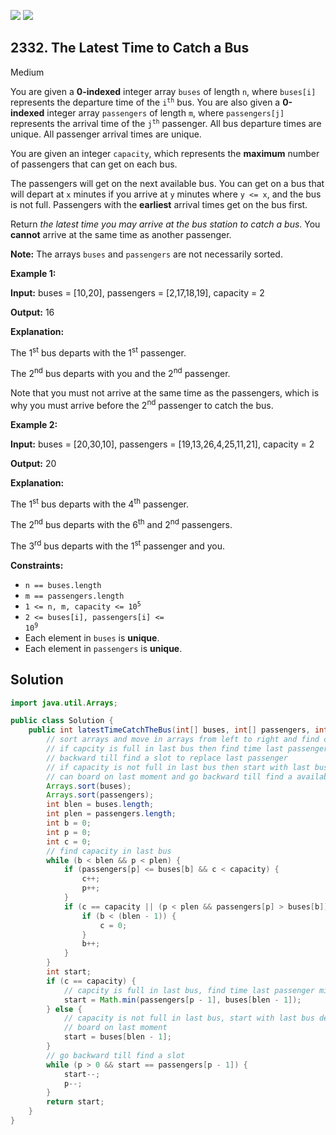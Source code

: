 [![](https://img.shields.io/github/stars/javadev/LeetCode-in-Java?label=Stars&style=flat-square)](https://github.com/javadev/LeetCode-in-Java)
[![](https://img.shields.io/github/forks/javadev/LeetCode-in-Java?label=Fork%20me%20on%20GitHub%20&style=flat-square)](https://github.com/javadev/LeetCode-in-Java/fork)

## 2332\. The Latest Time to Catch a Bus

Medium

You are given a **0-indexed** integer array `buses` of length `n`, where `buses[i]` represents the departure time of the <code>i<sup>th</sup></code> bus. You are also given a **0-indexed** integer array `passengers` of length `m`, where `passengers[j]` represents the arrival time of the <code>j<sup>th</sup></code> passenger. All bus departure times are unique. All passenger arrival times are unique.

You are given an integer `capacity`, which represents the **maximum** number of passengers that can get on each bus.

The passengers will get on the next available bus. You can get on a bus that will depart at `x` minutes if you arrive at `y` minutes where `y <= x`, and the bus is not full. Passengers with the **earliest** arrival times get on the bus first.

Return _the latest time you may arrive at the bus station to catch a bus_. You **cannot** arrive at the same time as another passenger.

**Note:** The arrays `buses` and `passengers` are not necessarily sorted.

**Example 1:**

**Input:** buses = [10,20], passengers = [2,17,18,19], capacity = 2

**Output:** 16

**Explanation:**

The 1<sup>st</sup> bus departs with the 1<sup>st</sup> passenger.

The 2<sup>nd</sup> bus departs with you and the 2<sup>nd</sup> passenger.

Note that you must not arrive at the same time as the passengers, which is why you must arrive before the 2<sup>nd</sup> passenger to catch the bus.

**Example 2:**

**Input:** buses = [20,30,10], passengers = [19,13,26,4,25,11,21], capacity = 2

**Output:** 20

**Explanation:**

The 1<sup>st</sup> bus departs with the 4<sup>th</sup> passenger.

The 2<sup>nd</sup> bus departs with the 6<sup>th</sup> and 2<sup>nd</sup> passengers.

The 3<sup>rd</sup> bus departs with the 1<sup>s</sup><sup>t</sup> passenger and you. 

**Constraints:**

*   `n == buses.length`
*   `m == passengers.length`
*   <code>1 <= n, m, capacity <= 10<sup>5</sup></code>
*   <code>2 <= buses[i], passengers[i] <= 10<sup>9</sup></code>
*   Each element in `buses` is **unique**.
*   Each element in `passengers` is **unique**.

## Solution

```java
import java.util.Arrays;

public class Solution {
    public int latestTimeCatchTheBus(int[] buses, int[] passengers, int capacity) {
        // sort arrays and move in arrays from left to right and find capacity in last bus
        // if capcity is full in last bus then find time last passenger might have boarded then go
        // backward till find a slot to replace last passenger
        // if capacity is not full in last bus then start with last bus departure time and check if
        // can board on last moment and go backward till find a available time slot
        Arrays.sort(buses);
        Arrays.sort(passengers);
        int blen = buses.length;
        int plen = passengers.length;
        int b = 0;
        int p = 0;
        int c = 0;
        // find capacity in last bus
        while (b < blen && p < plen) {
            if (passengers[p] <= buses[b] && c < capacity) {
                c++;
                p++;
            }
            if (c == capacity || (p < plen && passengers[p] > buses[b])) {
                if (b < (blen - 1)) {
                    c = 0;
                }
                b++;
            }
        }
        int start;
        if (c == capacity) {
            // capcity is full in last bus, find time last passenger might have boarded
            start = Math.min(passengers[p - 1], buses[blen - 1]);
        } else {
            // capacity is not full in last bus, start with last bus departure time and check if can
            // board on last moment
            start = buses[blen - 1];
        }
        // go backward till find a slot
        while (p > 0 && start == passengers[p - 1]) {
            start--;
            p--;
        }
        return start;
    }
}
```
